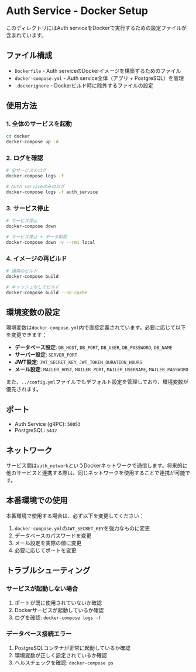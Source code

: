 # Auth Service - Docker Setup

このディレクトリにはAuth serviceをDockerで実行するための設定ファイルが含まれています。

## ファイル構成

- `Dockerfile` - Auth serviceのDockerイメージを構築するためのファイル
- `docker-compose.yml` - Auth service全体（アプリ + PostgreSQL）を管理
- `.dockerignore` - Dockerビルド時に除外するファイルの設定

## 使用方法

### 1. 全体のサービスを起動

```bash
cd docker
docker-compose up -d
```

### 2. ログを確認

```bash
# 全サービスのログ
docker-compose logs -f

# Auth serviceのみのログ
docker-compose logs -f auth_service
```

### 3. サービス停止

```bash
# サービス停止
docker-compose down

# サービス停止 + データ削除
docker-compose down -v --rmi local
```

### 4. イメージの再ビルド

```bash
# 通常のビルド
docker-compose build

# キャッシュなしでビルド
docker-compose build --no-cache
```

## 環境変数の設定

環境変数は`docker-compose.yml`内で直接定義されています。必要に応じて以下を変更できます：

- **データベース設定**: `DB_HOST`, `DB_PORT`, `DB_USER`, `DB_PASSWORD`, `DB_NAME`
- **サーバー設定**: `SERVER_PORT`
- **JWT設定**: `JWT_SECRET_KEY`, `JWT_TOKEN_DURATION_HOURS`
- **メール設定**: `MAILER_HOST`, `MAILER_PORT`, `MAILER_USERNAME`, `MAILER_PASSWORD`

また、`../config.yml`ファイルでもデフォルト設定を管理しており、環境変数が優先されます。

## ポート

- Auth Service (gRPC): `50053`
- PostgreSQL: `5432`

## ネットワーク

サービス間は`auth_network`というDockerネットワークで通信します。将来的に他のサービスと連携する際は、同じネットワークを使用することで連携が可能です。

## 本番環境での使用

本番環境で使用する場合は、必ず以下を変更してください：

1. `docker-compose.yml`の`JWT_SECRET_KEY`を強力なものに変更
2. データベースのパスワードを変更
3. メール設定を実際の値に変更
4. 必要に応じてポートを変更

## トラブルシューティング

### サービスが起動しない場合

1. ポートが既に使用されていないか確認
2. Dockerサービスが起動しているか確認
3. ログを確認: `docker-compose logs -f`

### データベース接続エラー

1. PostgreSQLコンテナが正常に起動しているか確認
2. 環境変数が正しく設定されているか確認
3. ヘルスチェックを確認: `docker-compose ps`
